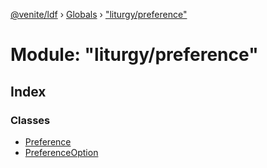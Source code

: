 [@venite/ldf](../README.md) › [Globals](../globals.md) › ["liturgy/preference"](_liturgy_preference_.md)

# Module: "liturgy/preference"

## Index

### Classes

* [Preference](../classes/_liturgy_preference_.preference.md)
* [PreferenceOption](../classes/_liturgy_preference_.preferenceoption.md)
